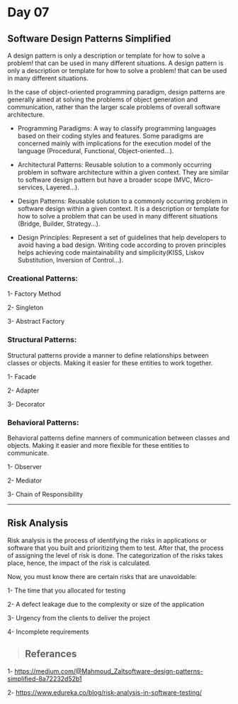 # Day 07
## Software Design Patterns Simplified

A design pattern is only a description or template for how to solve a problem! that can be used in many different situations. A design pattern is only a description or template for how to solve a problem! that can be used in many different situations.

In the case of object-oriented programming paradigm, design patterns are generally aimed at solving the problems of object generation and communication, rather than the larger scale problems of overall software architecture. 

* Programming Paradigms: A way to classify programming languages based on their coding styles and features. Some paradigms are concerned mainly with implications for the execution model of the language (Procedural, Functional, Object-oriented…).

* Architectural Patterns: Reusable solution to a commonly occurring problem in software architecture within a given context. They are similar to software design pattern but have a broader scope (MVC, Micro-services, Layered...).

* Design Patterns: Reusable solution to a commonly occurring problem in software design within a given context. It is a description or template for how to solve a problem that can be used in many different situations (Bridge, Builder, Strategy…).

* Design Principles: Represent a set of guidelines that help developers to avoid having a bad design. Writing code according to proven principles helps achieving code maintainability and simplicity(KISS, Liskov Substitution, Inversion of Control…).

### Creational Patterns:

1- Factory Method

2- Singleton

3- Abstract Factory

### Structural Patterns:
Structural patterns provide a manner to define relationships between classes or objects. Making it easier for these entities to work together.

1- Facade

2- Adapter

3- Decorator

### Behavioral Patterns:

Behavioral patterns define manners of communication between classes and objects. Making it easier and more flexible for these entities to communicate.

1- Observer

2- Mediator

3- Chain of Responsibility

---
## Risk Analysis

Risk analysis is the process of identifying the risks in applications or software that you built and prioritizing them to test. After that, the process of assigning the level of risk is done. The categorization of the risks takes place, hence, the impact of the risk is calculated.

Now, you must know there are certain risks that are unavoidable:

1- The time that you allocated for testing

2- A defect leakage due to the complexity or size of the application

3- Urgency from the clients to deliver the project

4- Incomplete requirements

> ## Referances

1- https://medium.com/@Mahmoud_Zaltsoftware-design-patterns-simplified-8a72232d52b1

2- https://www.edureka.co/blog/risk-analysis-in-software-testing/